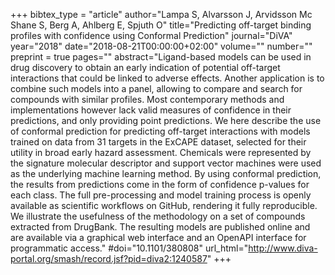 +++
bibtex_type = "article"
author="Lampa S, Alvarsson J, Arvidsson Mc Shane S, Berg A, Ahlberg E, Spjuth O"
title="Predicting off-target binding profiles with confidence using Conformal Prediction"
journal="DiVA"
year="2018"
date="2018-08-21T00:00:00+02:00"
volume=""
number=""
preprint = true
pages=""
abstract="Ligand-based models can be used in drug discovery to obtain an early indication of potential off-target interactions that could be linked to adverse effects. Another application is to combine such models into a panel, allowing to compare and search for compounds with similar profiles. Most contemporary methods and implementations however lack valid measures of confidence in their predictions, and only providing point predictions. We here describe the use of conformal prediction for predicting off-target interactions with models trained on data from 31 targets in the ExCAPE dataset, selected for their utility in broad early hazard assessment. Chemicals were represented by the signature molecular descriptor and support vector machines were used as the underlying machine learning method. By using conformal prediction, the results from predictions come in the form of confidence p-values for each class. The full pre-processing and model training process is openly available as scientific workflows on GitHub, rendering it fully reproducible. We illustrate the usefulness of the methodology on a set of compounds extracted from DrugBank. The resulting models are published online and are available via a graphical web interface and an OpenAPI interface for programmatic access."
#doi="10.1101/380808"
url_html="http://www.diva-portal.org/smash/record.jsf?pid=diva2:1240587"
+++
